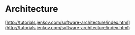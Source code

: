 # Architecture

[http://tutorials.jenkov.com/software-architecture/index.html](http://tutorials.jenkov.com/software-architecture/index.html)

